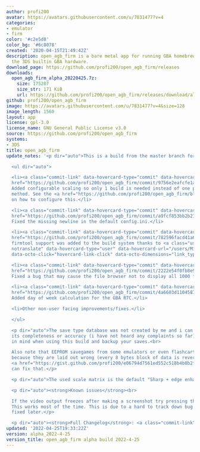 ```yaml
---
author: profi200
avatar: https://avatars.githubusercontent.com/u/7831477?v=4
categories:
- emulator
- firm
color: '#c2e5d8'
color_bg: '#6c8078'
created: '2020-04-15T21:49:42Z'
description: open_agb_firm is a bare metal app for running GBA homebrew/games using
  the 3DS builtin GBA hardware.
download_page: https://github.com/profi200/open_agb_firm/releases
downloads:
  open_agb_firm_alpha_20220425.7z:
    size: 175207
    size_str: 171 KiB
    url: https://github.com/profi200/open_agb_firm/releases/download/alpha_2022-4-25/open_agb_firm_alpha_20220425.7z
github: profi200/open_agb_firm
image: https://avatars.githubusercontent.com/u/7831477?v=4&size=128
image_length: 1560
layout: app
license: gpl-3.0
license_name: GNU General Public License v3.0
source: https://github.com/profi200/open_agb_firm
systems:
- 3DS
title: open_agb_firm
update_notes: '<p dir="auto">This is a build from the master branch for the impatient.</p>

  <ul dir="auto">

  <li><a class="commit-link" data-hovercard-type="commit" data-hovercard-url="https://github.com/profi200/open_agb_firm/commit/9756e2eafcfe1a881ccebe8bf13fda4b8fb2122c/hovercard"
  href="https://github.com/profi200/open_agb_firm/commit/9756e2eafcfe1a881ccebe8bf13fda4b8fb2122c"><tt>9756e2e</tt></a>
  Added configurable scaling so only 1 build is needed instead of one per scaling
  method. See the <a href="https://github.com/profi200/open_agb_firm/blob/master/README.md#video">README</a>
  on how to configure this.</li>

  <li><a class="commit-link" data-hovercard-type="commit" data-hovercard-url="https://github.com/profi200/open_agb_firm/commit/a9fcf853bb2b21623f528ac23675c8af05180297/hovercard"
  href="https://github.com/profi200/open_agb_firm/commit/a9fcf853bb2b21623f528ac23675c8af05180297"><tt>a9fcf85</tt></a>
  Fixed the missing newline in the default config.ini.</li>

  <li><a class="commit-link" data-hovercard-type="commit" data-hovercard-url="https://github.com/profi200/open_agb_firm/commit/782596facd41a6e9e5e9018b34b8dfbb4788deec/hovercard"
  href="https://github.com/profi200/open_agb_firm/commit/782596facd41a6e9e5e9018b34b8dfbb4788deec"><tt>782596f</tt></a>
  firmtool support was added to the build system thanks to <a class="user-mention
  notranslate" data-hovercard-type="user" data-hovercard-url="/users/Midnoclose/hovercard"
  data-octo-click="hovercard-link-click" data-octo-dimensions="link_type:self" href="https://github.com/Midnoclose">@Midnoclose</a>.</li>

  <li><a class="commit-link" data-hovercard-type="commit" data-hovercard-url="https://github.com/profi200/open_agb_firm/commit/2222e54f0fb8e981cd6fc4df216b058b0974f07f/hovercard"
  href="https://github.com/profi200/open_agb_firm/commit/2222e54f0fb8e981cd6fc4df216b058b0974f07f"><tt>2222e54</tt></a>
  Fixed a bug that may cause the file browser not to display all 1000 files.</li>

  <li><a class="commit-link" data-hovercard-type="commit" data-hovercard-url="https://github.com/profi200/open_agb_firm/commit/4a6603d1104587fd7682854b794697c08f3f8a35/hovercard"
  href="https://github.com/profi200/open_agb_firm/commit/4a6603d1104587fd7682854b794697c08f3f8a35"><tt>4a6603d</tt></a>
  Added day of week calculation for the GBA RTC.</li>

  <li>Other non-user facing improvements/fixes.</li>

  </ul>

  <p dir="auto">The save type database was not created by me and i can''t vouch for
  its completeness or accuracy (i have not heard any complaints so far). Keep that
  in mind when using this build and backup your saves.<br>

  Also note that EEPROM savegames from some emulators or even flashcarts are incompatible
  because they are laid out wrong (every 8 bytes block of data is reversed). This
  <a href="https://gist.github.com/profi200/e06794d7561ed552c518b4b0b2f5f2f6">tool</a>
  can fix that.</p>

  <p dir="auto">The used scale matrix is the default "Sharp + edge enhance" one.</p>

  <p dir="auto"><strong>Known issues</strong><br>

  If the video output freezes after making a screenshot try pressing the HOME button.
  This works most of the time. This is due to a hard to track down bug and will be
  fixed later.</p>

  <p dir="auto"><strong>Full Changelog</strong>: <a class="commit-link" href="https://github.com/profi200/open_agb_firm/compare/alpha_2021-12-24...alpha_2022-4-25"><tt>alpha_2021-12-24...alpha_2022-4-25</tt></a></p>'
updated: '2022-04-25T19:33:22Z'
version: alpha_2022-4-25
version_title: open_agb_firm alpha build 2022-4-25
---
```

